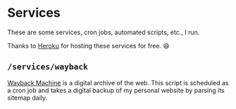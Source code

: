 # Services

These are some services, cron jobs, automated scripts, etc., I run.

Thanks to [Heroku](https://heroku.com/) for hosting these services for free. :smile:

## `/services/wayback`

[Wayback Machine](https://archive.org/web/) is a digital archive of the web. This script is scheduled as a cron job and takes a digital backup of my personal website by parsing its sitemap daily.
